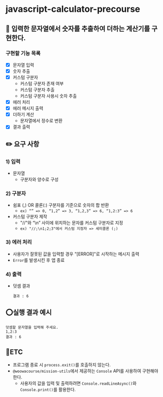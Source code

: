 # javascript-calculator-precourse

## 📑 입력한 문자열에서 숫자를 추출하여 더하는 계산기를 구현한다.

### 구현할 기능 목록

- [x] 문자열 입력
- [x] 숫자 추출
- [x] 커스텀 구분자
  - 커스텀 구분자 존재 여부
  - 커스텀 구분자 추출
  - 커스텀 구분자 사용시 숫자 추출
- [x] 에러 처리
- [x] 에러 메시지 출력
- [x] 더하기 계산
  - 문자열에서 정수로 변환
- [x] 결과 출력

## ✏️ 요구 사항

### 1) 입력

- 문자열
  - 구분자와 양수로 구성

### 2) 구분자

- 쉼표 (,) OR 콜론(:) 구분자를 기준으로 숫자의 합 반환
  - `ex) “” => 0, “1,2” => 3, “1,2,3” => 6, “1,2:3” => 6`
- 커스텀 구분자 제작
  - "//"와 “\n” 사이에 위치하는 문자를 커스텀 구분자로 지정
  - `ex) "//;\n1;2;3"에서 커스텀 지정자 => 세미콜론 (;)`

### 3) 에러 처리

- 사용자가 잘못된 값을 입력할 경우 "[ERROR]"로 시작하는 메시지 출력
- `Error`를 발생시킨 후 앱 종료

### 4) 출력

- 덧셈 결과

  ```
  결과 : 6

  ```

## ⭕실행 결과 예시

```
덧셈할 문자열을 입력해 주세요.
1,2:3
결과 : 6

```

## 🔎ETC

- 프로그램 종료 시 `process.exit()`를 호출하지 않는다.
- `@woowacourse/mission-utils`에서 제공하는 `Console` API를 사용하여 구현해야 한다.
  - 사용자의 값을 입력 및 출력하려면 `Console.readLineAsync()`와 `Console.print()`를 활용한다.
